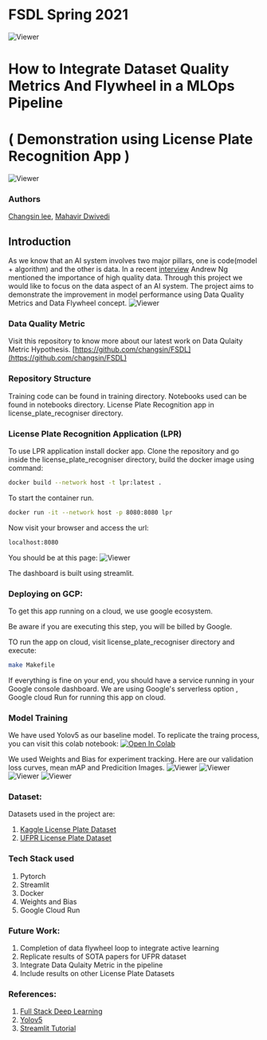 # FSDL Spring 2021
![Viewer](static/FSDL_project.png)
# How to Integrate Dataset Quality Metrics And Flywheel in a MLOps Pipeline 

# ( Demonstration using License Plate Recognition App )
![Viewer](static/P21.png)
### Authors

[Changsin lee](https://www.linkedin.com/in/changsin/), [Mahavir Dwivedi](https://www.linkedin.com/in/mahavir-dwivedi/)

## Introduction
As we know that an AI system involves two major pillars, one is code(model + algorithm) and the other is data. In a recent [interview]((https://panel.holoviz.org/reference/panes/HoloViews.html)) Andrew Ng mentioned the importance of high quality data.
Through this project we would like to focus on the data aspect of an AI system.
The project aims to demonstrate the improvement in model performance using Data Quality Metrics and Data Flywheel concept.
![Viewer](static/flywheel.png)

### Data Quality Metric
Visit this repository to know more about our latest work on Data Qulaity Metric Hypothesis.
[https://github.com/changsin/FSDL](https://github.com/changsin/FSDL)
### Repository Structure
Training code can be found in training directory.
Notebooks used can be found in notebooks directory.
License Plate Recognition app in license_plate_recogniser directory.

### License Plate Recognition Application (LPR)

To use LPR application install docker app. 
Clone the repository and go inside the license_plate_recogniser directory, build the docker image using command:
```bash
docker build --network host -t lpr:latest .
```
To start the container run.
```bash
docker run -it --network host -p 8080:8080 lpr
```
Now visit your browser and access the url:
```bash
localhost:8080
```
You should be at this page:
![Viewer](static/prediction.png)

The dashboard is built using streamlit.


### Deploying on GCP:
To get this app running on a cloud, we use google ecosystem.

Be aware if you are executing this step, you will be billed by Google.

TO run the app on cloud, visit license_plate_recogniser directory and execute:
```bash
make Makefile
```
If everything is fine on your end, you should have a service running in your Google console dashboard.
We are using Google's serverless option , Google cloud Run for running this app on cloud.

### Model Training

We have used Yolov5 as our baseline model.
To replicate the traing process, you can visit this colab notebook:
[![Open In Colab](https://colab.research.google.com/assets/colab-badge.svg)](https://github.com/mahavird/fsdl_project/blob/main/notebooks/LPR_Train.ipynb)

We used Weights and Bias for experiment tracking.
Here are our validation loss curves, mean mAP and Predicition Images.
![Viewer](static/Loss_curves.png)
![Viewer](static/Map.png)
![Viewer](static/prediction_1.png)
![Viewer](static/prediction_2.png)

### Dataset:
Datasets used in the project are:

1. [Kaggle License Plate Dataset](https://www.kaggle.com/andrewmvd/car-plate-detection)
2. [UFPR License Plate Dataset](https://web.inf.ufpr.br/vri/databases/ufpr-alpr/)

### Tech Stack used
1. Pytorch
2. Streamlit
3. Docker
4. Weights and Bias
5. Google Cloud Run


### Future Work:
1. Completion of data flywheel loop to integrate active learning 
2. Replicate results of SOTA papers for UFPR dataset
3. Integrate Data Qulaity Metric in the pipeline
4. Include results on other License Plate Datasets

### References:

1. [Full Stack Deep Learning](https://fullstackdeeplearning.com/)
2. [Yolov5](https://github.com/ultralytics/yolov5)
3. [Streamlit Tutorial](https://github.com/mrdbourke/cs329s-ml-deployment-tutorial)
